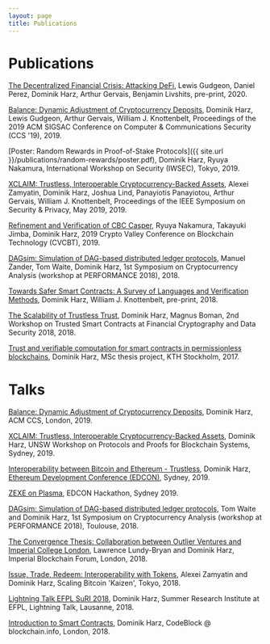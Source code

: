 ```yaml
---
layout: page
title: Publications
---
```

<h1 class="docs-header">Publications</h1>

[The Decentralized Financial Crisis: Attacking DeFi](https://arxiv.org/abs/2002.08099), Lewis Gudgeon, Daniel Perez, Dominik Harz, Arthur Gervais, Benjamin Livshits, pre-print, 2020. 

[Balance: Dynamic Adjustment of Cryptocurrency Deposits](https://eprint.iacr.org/2019/675.pdf), Dominik Harz, Lewis Gudgeon, Arthur Gervais, William J. Knottenbelt, Proceedings of the 2019 ACM SIGSAC Conference on Computer & Communications Security (CCS '19), 2019.

[Poster: Random Rewards in Proof-of-Stake Protocols]({{ site.url }}/publications/random-rewards/poster.pdf), Dominik Harz, Ryuya Nakamura, International Workshop on Security (IWSEC), Tokyo, 2019.

[XCLAIM: Trustless, Interoperable Cryptocurrency-Backed Assets](https://eprint.iacr.org/2018/643), Alexei Zamyatin, Dominik Harz, Joshua Lind, Panayiotis Panayiotou, Arthur Gervais, William J. Knottenbelt, Proceedings of the IEEE Symposium on Security & Privacy, May 2019, 2019.

[Refinement and Verification of CBC Casper](https://eprint.iacr.org/2019/415), Ryuya Nakamura, Takayuki Jimba, Dominik Harz, 2019 Crypto Valley Conference on Blockchain Technology (CVCBT), 2019.

[DAGsim: Simulation of DAG-based distributed ledger protocols](https://eprint.iacr.org/2018/1062.pdf), Manuel Zander, Tom Waite, Dominik Harz, 1st Symposium on Cryptocurrency Analysis (workshop at PERFORMANCE 2018), 2018.

[Towards Safer Smart Contracts: A Survey of Languages and Verification Methods](https://arxiv.org/pdf/1809.09805.pdf), Dominik Harz, William J. Knottenbelt, pre-print, 2018.

[The Scalability of Trustless Trust](https://arxiv.org/pdf/1801.09535.pdf), Dominik Harz, Magnus Boman, 2nd Workshop on Trusted Smart Contracts at Financial Cryptography and Data Security 2018, 2018.

[Trust and verifiable computation for smart contracts in permissionless blockchains](http://www.diva-portal.org/smash/record.jsf?pid=diva2%3A1111933&dswid=-143), Dominik Harz, MSc thesis project, KTH Stockholm, 2017.

<h1 class="docs-header">Talks</h1>

[Balance: Dynamic Adjustment of Cryptocurrency Deposits](https://youtu.be/UenvElbjwJc), Dominik Harz, ACM CCS, London, 2019.

[XCLAIM: Trustless, Interoperable Cryptocurrency-Backed Assets](https://docs.google.com/presentation/d/1RMJ5J_TQOHlPZtaMbStgX_hVAi1kL6-YpUBUpk9dhOc/edit?usp=sharing), Dominik Harz, UNSW Workshop on Protocols and Proofs for Blockchain Systems, Sydney, 2019. 

[Interoperability between Bitcoin and Ethereum - Trustless](https://docs.google.com/presentation/d/1f3qdnmD82ZoCcWrFmKh3jPMzu5qm4UJud3zsmGSNM5E/edit?usp=sharing), Dominik Harz, [Ethereum Development Conference (EDCON)](https://www.edcon.io/), Sydney, 2019.

[ZEXE on Plasma](https://docs.google.com/presentation/d/1qZoInM4OzPrYs5cISGHdgjN20m8V8Hh9JtOIYxOLbpY/edit?usp=sharing), EDCON Hackathon, Sydney 2019.

[DAGsim: Simulation of DAG-based distributed ledger protocols](https://docs.google.com/presentation/d/1r0wDaRbqiC19sZjN9gmpILmcgw8d8M_Agqu0tO_onoc/edit?usp=sharing), Tom Waite and Dominik Harz, 1st Symposium on Cryptocurrency Analysis (workshop at PERFORMANCE 2018), Toulouse, 2018.

[The Convergence Thesis: Collaboration between Outlier Ventures and Imperial College London](https://drive.google.com/file/d/1wDEobtI9SXuRCPS_e47rF70DrqBqhhIE/view?usp=sharing), Lawrence Lundy-Bryan and Dominik Harz, Imperial Blockchain Forum, London, 2018.

[Issue, Trade, Redeem: Interoperability with Tokens](https://youtu.be/FI9cwksTrQs?t=6429), Alexei Zamyatin and Dominik Harz, Scaling Bitcoin 'Kaizen', Tokyo, 2018.

[Lightning Talk EFPL SuRI 2018](https://drive.google.com/open?id=1jE1DmvnGayAkPnabQwBkojBhtgSpI0m3V866iidhgdo), Dominik Harz, Summer Research Institute at EFPL, Lightning Talk, Lausanne, 2018.

[Introduction to Smart Contracts](https://drive.google.com/open?id=1LVlVB3S4jlurZr0KzZZyi5CI-yqMRKKmj0fK026ncp0), Dominik Harz, CodeBlock @ blockchain.info, London, 2018.